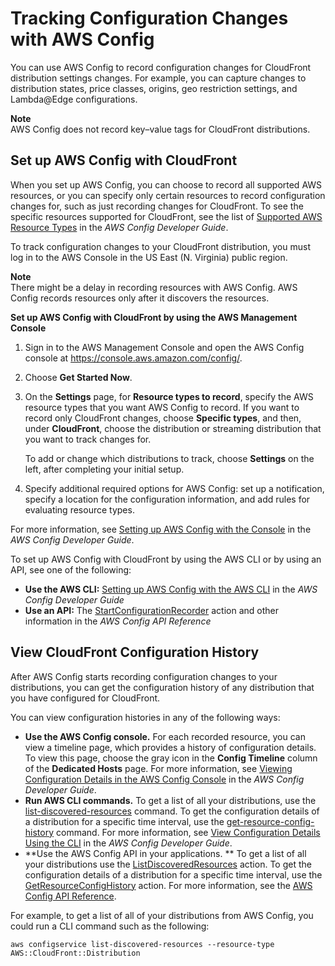 # Tracking Configuration Changes with AWS Config<a name="TrackingChanges"></a>

You can use AWS Config to record configuration changes for CloudFront distribution settings changes\. For example, you can capture changes to distribution states, price classes, origins, geo restriction settings, and Lambda@Edge configurations\. 

**Note**  
AWS Config does not record key–value tags for CloudFront distributions\.

## Set up AWS Config with CloudFront<a name="TrackingChangesSettings"></a>

When you set up AWS Config, you can choose to record all supported AWS resources, or you can specify only certain resources to record configuration changes for, such as just recording changes for CloudFront\. To see the specific resources supported for CloudFront, see the list of [ Supported AWS Resource Types](https://docs.aws.amazon.com/config/latest/developerguide/resource-config-reference.html#supported-resources) in the *AWS Config Developer Guide*\. 

To track configuration changes to your CloudFront distribution, you must log in to the AWS Console in the US East \(N\. Virginia\) public region\.

**Note**  
There might be a delay in recording resources with AWS Config\. AWS Config records resources only after it discovers the resources\.<a name="HowToSetUpAWSConfigProcedure"></a>

**Set up AWS Config with CloudFront by using the AWS Management Console**

1. Sign in to the AWS Management Console and open the AWS Config console at [https://console\.aws\.amazon\.com/config/](https://console.aws.amazon.com/config/)\.

1. Choose **Get Started Now**\.

1. On the **Settings** page, for **Resource types to record**, specify the AWS resource types that you want AWS Config to record\. If you want to record only CloudFront changes, choose **Specific types**, and then, under **CloudFront**, choose the distribution or streaming distribution that you want to track changes for\.

   To add or change which distributions to track, choose **Settings** on the left, after completing your initial setup\.

1. Specify additional required options for AWS Config: set up a notification, specify a location for the configuration information, and add rules for evaluating resource types\.

For more information, see [Setting up AWS Config with the Console](https://docs.aws.amazon.com/config/latest/developerguide/gs-console.html) in the *AWS Config Developer Guide*\.

To set up AWS Config with CloudFront by using the AWS CLI or by using an API, see one of the following:
+ **Use the AWS CLI:** [Setting up AWS Config with the AWS CLI](https://docs.aws.amazon.com/config/latest/developerguide/gs-cli.html) in the *AWS Config Developer Guide*
+ **Use an API:** The [ StartConfigurationRecorder](https://docs.aws.amazon.com/config/latest/APIReference/API_StartConfigurationRecorder.html) action and other information in the *AWS Config API Reference*

## View CloudFront Configuration History<a name="TrackingChangesGetHistory"></a>

After AWS Config starts recording configuration changes to your distributions, you can get the configuration history of any distribution that you have configured for CloudFront\.

You can view configuration histories in any of the following ways:
+ **Use the AWS Config console\.** For each recorded resource, you can view a timeline page, which provides a history of configuration details\. To view this page, choose the gray icon in the **Config Timeline** column of the **Dedicated Hosts** page\. For more information, see [Viewing Configuration Details in the AWS Config Console](https://docs.aws.amazon.com/config/latest/developerguide/view-manage-resource-console.html) in the *AWS Config Developer Guide*\.
+ **Run AWS CLI commands\.** To get a list of all your distributions, use the [ list\-discovered\-resources](http://docs.aws.amazon.com/cli/latest/reference/configservice/list-discovered-resources.html) command\. To get the configuration details of a distribution for a specific time interval, use the [ get\-resource\-config\-history](http://docs.aws.amazon.com/cli/latest/reference/configservice/get-resource-config-history.html) command\. For more information, see [View Configuration Details Using the CLI](https://docs.aws.amazon.com/config/latest/developerguide/resource-config-reference.html) in the *AWS Config Developer Guide*\.
+ **Use the AWS Config API in your applications\. ** To get a list of all your distributions use the [ListDiscoveredResources](https://docs.aws.amazon.com/config/latest/APIReference/API_ListDiscoveredResources.html) action\. To get the configuration details of a distribution for a specific time interval, use the [GetResourceConfigHistory](https://docs.aws.amazon.com/config/latest/APIReference/API_GetResourceConfigHistory.html) action\. For more information, see the [AWS Config API Reference](https://docs.aws.amazon.com/config/latest/APIReference/)\.

For example, to get a list of all of your distributions from AWS Config, you could run a CLI command such as the following:

`aws configservice list-discovered-resources --resource-type AWS::CloudFront::Distribution`